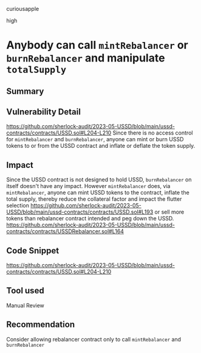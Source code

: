 curiousapple

high

# Anybody can call ``mintRebalancer`` or ``burnRebalancer`` and manipulate ``totalSupply``

## Summary

## Vulnerability Detail
https://github.com/sherlock-audit/2023-05-USSD/blob/main/ussd-contracts/contracts/USSD.sol#L204-L210
Since there is no access control for `mintRebalancer` and `burnRebalancer`, anyone can mint or burn USSD tokens to or from the USSD contract and inflate or deflate the token supply. 

## Impact
Since the USSD contract is not designed to hold USSD, `burnRebalancer` on itself doesn't have any impact.
However `mintRebalancer` does, via `mintRebalancer`, anyone can mint USSD tokens to the contract, inflate the total supply, thereby reduce the collateral factor and impact the flutter selection
https://github.com/sherlock-audit/2023-05-USSD/blob/main/ussd-contracts/contracts/USSD.sol#L193
or
sell more tokens than rebalancer contract intended and peg down the USSD.
https://github.com/sherlock-audit/2023-05-USSD/blob/main/ussd-contracts/contracts/USSDRebalancer.sol#L164

## Code Snippet
https://github.com/sherlock-audit/2023-05-USSD/blob/main/ussd-contracts/contracts/USSD.sol#L204-L210
## Tool used

Manual Review

## Recommendation
Consider allowing rebalancer contract only to call `mintRebalancer` and `burnRebalancer`